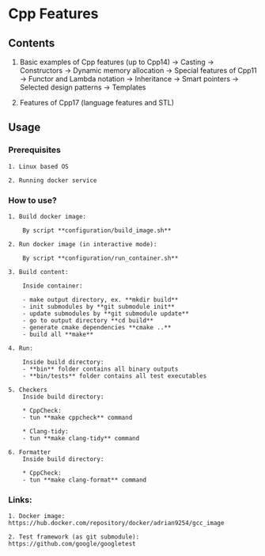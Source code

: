 # Cpp Features

## Contents

1. Basic examples of Cpp features (up to Cpp14)
	-> Casting
	-> Constructors
	-> Dynamic memory allocation
	-> Special features of Cpp11
	-> Functor and Lambda notation
	-> Inheritance
	-> Smart pointers
	-> Selected design patterns
	-> Templates

2. Features of Cpp17 (language features and STL)




## Usage
	
### Prerequisites

	1. Linux based OS

	2. Running docker service

### How to use?
	
	1. Build docker image:
	
		By script **configuration/build_image.sh**

	2. Run docker image (in interactive mode):

		By script **configuration/run_container.sh**

	3. Build content:

		Inside container:

		- make output directory, ex. **mkdir build**
		- init submodules by **git submodule init**
		- update submodules by **git submodule update**
		- go to output directory **cd build**
		- generate cmake dependencies **cmake ..**
		- build all **make**

	4. Run:

		Inside build directory:
		- **bin** folder contains all binary outputs
		- **bin/tests** folder contains all test executables

	5. Checkers
		Inside build directory:

		* CppCheck:
		- tun **make cppcheck** command

		* Clang-tidy:
		- tun **make clang-tidy** command

	6. Formatter
		Inside build directory:

		* CppCheck:
		- tun **make clang-format** command		


### Links:

	1. Docker image: https://hub.docker.com/repository/docker/adrian9254/gcc_image

	2. Test framework (as git submodule): https://github.com/google/googletest
	